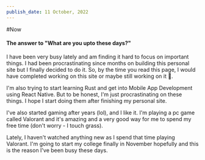 ```yaml
---
publish_date: 11 October, 2022
---
```


#Now
#### The answer to "What are you upto these days?"

I have been very busy lately and am finding it hard to focus on important things. I had been procrastinating since months on building this personal site but I finally decided to do it. So, by the time you read this page, I would have completed working on this site or maybe still working on it 🤔.

I'm also trying to start learning Rust and get into Mobile App Development using React Native. But to be honest, I'm just procrastinating on these things. I hope I start doing them after finishing my personal site.

I've also started gaming after years (lol), and I like it. I'm playing a pc game called Valorant and it's amazing and a very good way for me to spend my free time (don't worry - I touch grass).

Lately, I haven't watched anything new as I spend that time playing Valorant. I'm going to start my college finally in November hopefully and this is the reason I've been busy these days.
